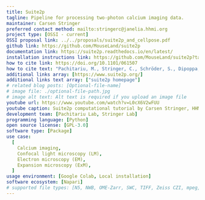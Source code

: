 ```yaml
---
title: Suite2p
tagline: Pipeline for processing two-photon calcium imaging data.
maintainer: Carsen Stringer
preferred contact method: mailto:stringerc@janelia.hhmi.org
project type: [OSSI - current]
OSSI proposal link: ../../proposals/suite2p_and_cellpose.pdf
github link: https://github.com/MouseLand/suite2p
documentation link: https://suite2p.readthedocs.io/en/latest/
installation instructions link: https://github.com/MouseLand/suite2p?tab=readme-ov-file#local-installation
how to cite link: https://doi.org/10.1101/061507
how to cite text: "Pachitariu, M., Stringer, C., Schröder, S., Dipoppa, M., Rossi, L. F., Carandini, M., & Harris, K. D. (2016). Suite2p: beyond 10,000 neurons with standard two-photon microscopy. BioRxiv, 061507."
additional links array: [https://www.suite2p.org/]
additional links text array: ["suite2p homepage"]
# related blog posts: [Optional-file-name]
# image file: ./optional-file-path.jpg
# image alt text: Alt text is required if you upload an image file
youtube url: https://www.youtube.com/watch?v=L0cX6V2wFUU
youtube caption: Suite2p computational tutorial by Carsen Stringer, HHMI Janelia Research Campus
development team: [Pachitariu Lab, Stringer Lab]
programming language: [Python]
open source license: [GPL-3.0]
software type: [Package]
use case:
  [
    Calcium imaging,
    Confocal light microscopy (LM),
    Electron microscopy (EM),
    Expansion microscopy (ExM),
  ]
usage environment: [Google Colab, Local installation]
software ecosystem: [Napari]
# supported file types: [N5, NWB, OME-Zarr, SWC, TIFF, Zeiss CZI, mpeg, avi]
---
```

